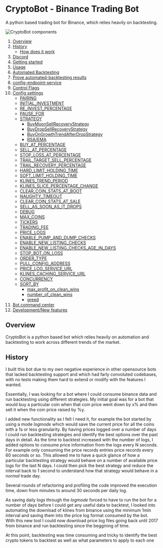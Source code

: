 
# CryptoBot - Binance Trading Bot

A python based trading bot for Binance, which relies heavily on backtesting.

![CryptoBot components](./cryptobot.jpg)

 1. [Overview](#overview)
 2. [History](#history)
    * [How does it work](#how-does-it-work)
 3. [Discord](#discord)
 4. [Getting started](#getting-started)
 5. [Usage](#usage)
 6. [Automated Backtesting](#automated-backtesting)
 7. [Prove automated-backtesting results](#prove-automated-backtesting-results)
 8. [config-endpoint-service](#config-endpoint-service)
 9. [Control Flags](#control-flags)
10. [Config settings](#config-settings)
    * [PAIRING](#pairing)
    * [INITIAL_INVESTMENT](#initial_investment)
    * [RE_INVEST_PERCENTAGE](#re_invest_percentage)
    * [PAUSE_FOR](#pause_for)
    * [STRATEGY](#strategy)
      * [BuyMoonSellRecoveryStrategy](#buymoonsellrecoverystrategy)
      * [BuyDropSellRecoveryStrategy](#buydropsellrecoverystrategy)
      * [BuyOnGrowthTrendAfterDropStrategy](#buyongrowthtrendafterdropstrategy)
      * [RSA/EMA](#rsa/ema)
    * [BUY_AT_PERCENTAGE](#buy_at_percentage)
    * [SELL_AT_PERCENTAGE](#sell_at_percentage)
    * [STOP_LOSS_AT_PERCENTAGE](#stop_loss_at_percentage)
    * [TRAIL_TARGET_SELL_PERCENTAGE](#trail_target_sell_percentage)
    * [TRAIL_RECOVERY_PERCENTAGE](#trail_recovery_percentage)
    * [HARD_LIMIT_HOLDING_TIME](#hard_limit_holding_time)
    * [SOFT_LIMIT_HOLDING_TIME](#soft_limit_holding_time)
    * [KLINES_TREND_PERIOD](#klines_trend_period)
    * [KLINES_SLICE_PERCENTAGE_CHANGE](#klines_slice_percentage_change)
    * [CLEAR_COIN_STATS_AT_BOOT](#clear_coin_stats_at_boot)
    * [NAUGHTY_TIMEOUT](#naughty_timeout)
    * [CLEAR_COIN_STATS_AT_SALE](#clear_coin_stats_at_sale)
    * [SELL_AS_SOON_AS_IT_DROPS](#sell_as_soon_as_it_drops)
    * [DEBUG](#debug)
    * [MAX_COINS](#max_coins)
    * [TICKERS](#tickers)
    * [TRADING_FEE](#trading_fee)
    * [PRICE_LOGS](#price_logs)
    * [ENABLE_PUMP_AND_DUMP_CHECKS](#enable_pump_and_dump_checks)
    * [ENABLE_NEW_LISTING_CHECKS](#enable_new_listing_checks)
    * [ENABLE_NEW_LISTING_CHECKS_AGE_IN_DAYS](#enable_new_listing_checks_age_in_days)
    * [STOP_BOT_ON_LOSS](#stop_bot_on_loss)
    * [ORDER_TYPE](#order_type)
    * [PULL_CONFIG_ADDRESS](#pull_config_address)
    * [PRICE_LOG_SERVICE_URL](#price_log_service_url)
    * [KLINES_CACHING_SERVICE_URL](#klines_caching_service_url)
    * [CONCURRENCY](#concurrency)
    * [SORT_BY](#sort_by)
      * [max_profit_on_clean_wins](#max_profit_on_clean_wins)
      * [number_of_clean_wins](#number_of_clean_wins)
      * [greed](#greed)
11. [Bot command center](#bot-command-center)
12. [Development/New features](#development/new-features)


## Overview

CryptoBot is a python based bot which relies heavily on automation and
backtesting to work across different trends of the market.

## History

I built this bot due to my own negative experience in other opensource bots that
lacked backtesting support and which had farly convoluted codebases, with no
tests making them hard to extend or modify with the features I wanted.

Essentially, I was looking for a bot where I could consume binance data and run
backtesting using different strategies. My initial goal was for a
bot that would buy a particular coin when that coin price went down by x% and
then sell it when the coin price raised by %y.

I added new functionality as I felt I need it, for example the bot started
by using a mode *logmode* which would save the current price for all the coins
with a 1s or less granularity. By having prices logged over a number of days I
could run backtesting strategies and identify the best options over the past days
in detail.
As the time to backtest increased with the number of logs, I added options to
consume price information from the logs every N seconds. For example only
consuming the price records entries price records every 60 seconds or so.
This allowed me to have a quick glance of how a particular backtesting strategy
would behave on a number of available price logs for the last N days.
I could then pick the best strategy and reduce the interval back to 1 second to
understand how that strategy would behave in a *normal* trade day.

Several rounds of refactoring and profiling the code improved the execution time,
down from minutes to around 30 seconds per daily log.

As saving daily logs through the *logmode* forced to have to run the bot for a
number of days before I could get any useful data to backtest, I looked into
automating the download of klines from binance using the minimum 1min interval
and saving them into the price log format consumed by the bot.
With this new tool I could now download price log files going back until 2017 from
binance and run backtesting since the beggining of time.

At this point, backtesting was time consuming and tricky to identify the best
crypto tokens to backtest as well as what parameters to apply to each one
